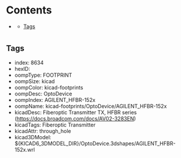 



Contents
========

* [](#)
	* [Tags](#tags)

# 

## Tags

- index: 8634
- hexID: 
- oompType: FOOTPRINT
- oompSize: kicad
- oompColor: kicad-footprints
- oompDesc: OptoDevice
- oompIndex: AGILENT_HFBR-152x
- oompName: kicad-footprints/OptoDevice/AGILENT_HFBR-152x
- kicadDesc: Fiberoptic Transmitter TX, HFBR series (https://docs.broadcom.com/docs/AV02-3283EN)
- kicadTags: Fiberoptic Transmitter
- kicadAttr: through_hole
- kicad3DModel: ${KICAD6_3DMODEL_DIR}/OptoDevice.3dshapes/AGILENT_HFBR-152x.wrl
